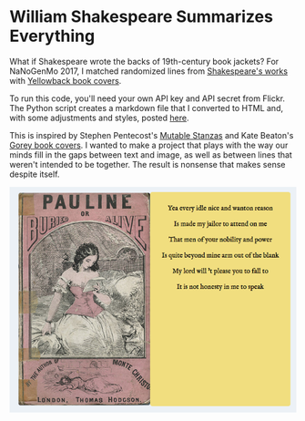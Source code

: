 # William Shakespeare Summarizes Everything

What if Shakespeare wrote the backs of 19th-century book jackets? For NaNoGenMo 2017, I matched randomized lines from [Shakespeare's works](http://www.folgerdigitaltexts.org/) with [Yellowback book covers](https://www.flickr.com/photos/yellowbacks/).

To run this code, you'll need your own API key and API secret from Flickr. The Python script creates a markdown file that I converted to HTML and, with some adjustments and styles, posted [here](http://jrladd.com/shakes_summary).

This is inspired by Stephen Pentecost's [Mutable Stanzas](http://montaukedp.com/apps/mutableStanzas/) and Kate Beaton's [Gorey book covers](http://www.harkavagrant.com/index.php?id=242). I wanted to make a project that plays with the way our minds fill in the gaps between text and image, as well as between lines that weren't intended to be together. The result is nonsense that makes sense despite itself.

![](sample.png)
